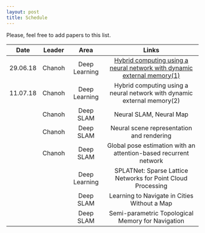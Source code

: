 ```yaml
---
layout: post
title: Schedule
---
```



Please, feel free to add papers to this list.

| Date          | Leader | Area          | Links       |
| ------------- |:------:|:-------------:|:-----------:|
|   29.06.18    | Chanoh | Deep Learning | [Hybrid computing using a neural network with dynamic external memory(1)](https://kknd2104.github.io/week1/) |
|   11.07.18    | Chanoh | Deep Learning | Hybrid computing using a neural network with dynamic external memory(2) |
|               | Chanoh | Deep SLAM     | Neural SLAM, Neural Map |
|               | Chanoh | Deep SLAM     | Neural scene representation and rendering |
|               | Chanoh | Deep SLAM     | Global pose estimation with an attention-based recurrent network |
|               |        | Deep Learning | SPLATNet: Sparse Lattice Networks for Point Cloud Processing |
|               |        | Deep SLAM     | Learning to Navigate in Cities Without a Map |
|               |        | Deep SLAM     | Semi-parametric Topological Memory for Navigation |
